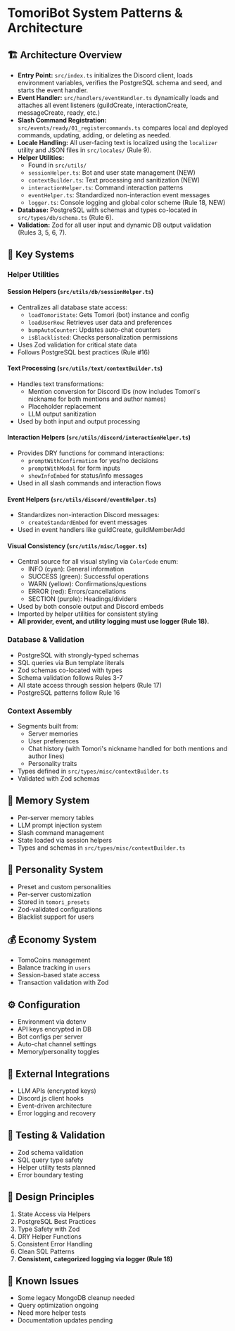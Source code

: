 # TomoriBot System Patterns & Architecture

## 🏗️ Architecture Overview
- **Entry Point:** `src/index.ts` initializes the Discord client, loads environment variables, verifies the PostgreSQL schema and seed, and starts the event handler.
- **Event Handler:** `src/handlers/eventHandler.ts` dynamically loads and attaches all event listeners (guildCreate, interactionCreate, messageCreate, ready, etc.)
- **Slash Command Registration:** `src/events/ready/01_registercommands.ts` compares local and deployed commands, updating, adding, or deleting as needed.
- **Locale Handling:** All user-facing text is localized using the `localizer` utility and JSON files in `src/locales/` (Rule 9).
- **Helper Utilities:**
  - Found in `src/utils/`
  - `sessionHelper.ts`: Bot and user state management (NEW)
  - `contextBuilder.ts`: Text processing and sanitization (NEW)
  - `interactionHelper.ts`: Command interaction patterns
  - `eventHelper.ts`: Standardized non-interaction event messages
  - `logger.ts`: Console logging and global color scheme (Rule 18, NEW)
- **Database:** PostgreSQL with schemas and types co-located in `src/types/db/schema.ts` (Rule 6).
- **Validation:** Zod for all user input and dynamic DB output validation (Rules 3, 5, 6, 7).

## 🧩 Key Systems

### Helper Utilities

#### Session Helpers (`src/utils/db/sessionHelper.ts`)
- Centralizes all database state access:
  - `loadTomoriState`: Gets Tomori (bot) instance and config
  - `loadUserRow`: Retrieves user data and preferences
  - `bumpAutoCounter`: Updates auto-chat counters
  - `isBlacklisted`: Checks personalization permissions
- Uses Zod validation for critical state data
- Follows PostgreSQL best practices (Rule #16)

#### Text Processing (`src/utils/text/contextBuilder.ts`)
- Handles text transformations:
  - Mention conversion for Discord IDs (now includes Tomori's nickname for both mentions and author names)
  - Placeholder replacement
  - LLM output sanitization
- Used by both input and output processing

#### Interaction Helpers (`src/utils/discord/interactionHelper.ts`)
- Provides DRY functions for command interactions:
  - `promptWithConfirmation` for yes/no decisions
  - `promptWithModal` for form inputs
  - `showInfoEmbed` for status/info messages
- Used in all slash commands and interaction flows

#### Event Helpers (`src/utils/discord/eventHelper.ts`)
- Standardizes non-interaction Discord messages:
  - `createStandardEmbed` for event messages
- Used in event handlers like guildCreate, guildMemberAdd

#### Visual Consistency (`src/utils/misc/logger.ts`)
- Central source for all visual styling via `ColorCode` enum:
  - INFO (cyan): General information
  - SUCCESS (green): Successful operations
  - WARN (yellow): Confirmations/questions
  - ERROR (red): Errors/cancellations
  - SECTION (purple): Headings/dividers
- Used by both console output and Discord embeds
- Imported by helper utilities for consistent styling
- **All provider, event, and utility logging must use logger (Rule 18).**

### Database & Validation
- PostgreSQL with strongly-typed schemas
- SQL queries via Bun template literals
- Zod schemas co-located with types
- Schema validation follows Rules 3-7
- All state access through session helpers (Rule 17)
- PostgreSQL patterns follow Rule 16

### Context Assembly
- Segments built from:
  - Server memories
  - User preferences
  - Chat history (with Tomori's nickname handled for both mentions and author lines)
  - Personality traits
- Types defined in `src/types/misc/contextBuilder.ts`
- Validated with Zod schemas

## 🧠 Memory System
- Per-server memory tables
- LLM prompt injection system
- Slash command management
- State loaded via session helpers
- Types and schemas in `src/types/misc/contextBuilder.ts`

## 💃 Personality System
- Preset and custom personalities
- Per-server customization
- Stored in `tomori_presets`
- Zod-validated configurations
- Blacklist support for users

## 💰 Economy System
- TomoCoins management
- Balance tracking in `users`
- Session-based state access
- Transaction validation with Zod

## ⚙️ Configuration
- Environment via dotenv
- API keys encrypted in DB
- Bot configs per server
- Auto-chat channel settings
- Memory/personality toggles

## 🔌 External Integrations
- LLM APIs (encrypted keys)
- Discord.js client hooks
- Event-driven architecture
- Error logging and recovery

## 🧪 Testing & Validation
- Zod schema validation
- SQL query type safety
- Helper utility tests planned
- Error boundary testing

## 📌 Design Principles
1. State Access via Helpers
2. PostgreSQL Best Practices
3. Type Safety with Zod
4. DRY Helper Functions
5. Consistent Error Handling
6. Clean SQL Patterns
7. **Consistent, categorized logging via logger (Rule 18)**

## 🐛 Known Issues
- Some legacy MongoDB cleanup needed
- Query optimization ongoing
- Need more helper tests
- Documentation updates pending